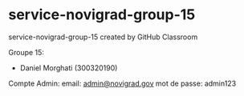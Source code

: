 # service-novigrad-group-15
service-novigrad-group-15 created by GitHub Classroom

Groupe 15:
- Daniel Morghati (300320190)

Compte Admin:
email: admin@novigrad.gov
mot de passe: admin123
